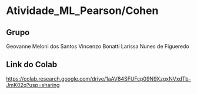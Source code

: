 # Atividade_ML_Pearson/Cohen

## Grupo
Geovanne Meloni dos Santos
Vincenzo Bonatti
Larissa Nunes de Figueredo

## Link do Colab 
https://colab.research.google.com/drive/1aAV84SFUFcp09N9XzgxNVxdTb-JmK02q?usp=sharing

